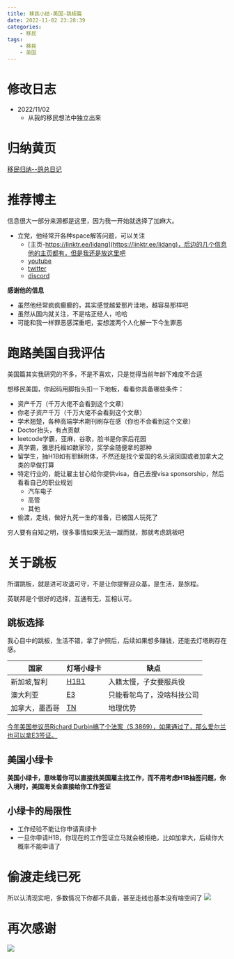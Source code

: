 ```yaml
---
title: 移民小结-美国-跳板篇
date: 2022-11-02 23:28:39
categories:
    - 移民
tags:
    - 移民
    - 美国
---
```

<!-- toc -->

# 修改日志
* 2022/11/02
    - 从我的移民想法中独立出来

# 归纳黄页
[移民归纳--鸽总日记](/2022/10/28/imm-geziwang-roadmap/)

# 推荐博主
信息很大一部分来源都是这里，因为我一开始就选择了加麻大。

- 立党，他经常开各种space解答问题，可以关注
    - [主页-https://linktr.ee/lidang](https://linktr.ee/lidang)，后边的几个信息他的主页都有，但是我还是放这里吧
    - [youtube](https://www.youtube.com/channel/UC4gzU_8MxRDiQrSFOiT79tQ)
    - [twitter](https://twitter.com/lidangzzz)
    - [discord](http://discord.gg/2tAVYG4YQr)


  
**感谢他的信息**
- 虽然他经常疯疯癫癫的，其实感觉越爱那片洼地，越容易那样吧
- 虽然从国内就关注，不是啥正经人，哈哈
- 可能和我一样罪恶感深重吧，妄想渡两个人化解一下今生罪恶

# 跑路美国自我评估
美国篇其实我研究的不多，不是不喜欢，只是觉得当前年龄下难度不合适   
   
想移民美国，你起码用脚指头扣一下地板，看看你具备哪些条件：

- 资产千万（千万大佬不会看到这个文章）
- 你老子资产千万（千万大佬不会看到这个文章）
- 学术翘楚，各种高端学术期刊刷存在感（你也不会看到这个文章）
- Doctor抬头，有点贡献
- leetcode学霸，亚麻，谷歌，脸书是你家后花园
- 真学霸，雅思托福如数家珍，奖学金随便拿的那种
- 留学生，抽H1B如有耶稣附体，不然还是找个爱国的名头滚回国或者加拿大之类的早做打算
- 特定行业的，能让雇主甘心给你提供visa，自己去搜visa sponsorship，然后看看自己的职业规划
    - 汽车电子
    - 高管
    - 其他
- 偷渡，走线，做好九死一生的准备，已被国人玩死了


穷人要有自知之明，很多事情如果无法一蹴而就，那就考虑跳板吧   

# 关于跳板

所谓跳板，就是进可攻退可守，不是让你提臀迎众基，是生活，是旅程。

英联邦是个很好的选择，互通有无，互相认可。
## 跳板选择
我心目中的跳板，生活不错，拿了护照后，后续如果想多赚钱，还能去灯塔刷存在感。  

| 国家  |  灯塔小绿卡  | 缺点 |
| --- | ---- | --- |
| 新加坡,智利 | [H1B1](https://www.ustraveldocs.com/sg_mn/sg-niv-typeh1b1.asp)  | 入籍太慢，子女要服兵役 |
| 澳大利亚  | [E3](https://www.uscis.gov/working-in-the-united-states/temporary-workers/e-3-specialty-occupation-workers-from-australia) | 只能看鸵鸟了，没啥科技公司  |
| 加拿大，墨西哥 | [TN](https://www.uscis.gov/working-in-the-united-states/temporary-workers/tn-nafta-professionals) | 地理优势 |

   
    
[今年美国参议员Richard Durbin搞了个法案（S.3869），如果通过了，那么爱尔兰也可以拿E3签证。](https://twitter.com/lidangzzz/status/1587742334913073152)

## 美国小绿卡
**美国小绿卡，意味着你可以直接找美国雇主找工作，而不用考虑H1B抽签问题，你入境时，美国海关会直接给你工作签证**   


## 小绿卡的局限性

- 工作经验不能让你申请真绿卡
- 一旦你申请H1B，你现在的工作签证立马就会被拒绝，比如加拿大，后续你大概率不能申请了

# 偷渡走线已死
所以认清现实吧，多数情况下你都不具备，甚至走线也基本没有啥空间了
![](no_run_2.jpg)

# 再次感谢
![](lidang.jpg?200x200)